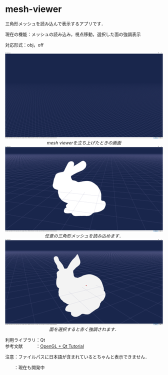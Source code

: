 # mesh-viewer
三角形メッシュを読み込んで表示するアプリです．

現在の機能：メッシュの読み込み，視点移動，選択した面の強調表示

対応形式：obj，off

<p align="center">
  <img src="image/meshViewer3.png" width="800">
  <br>
  <em>mesh viewerを立ち上げたときの画面</em>
  <img src="image/meshViewer2.png" width="800">
  <br>
  <em>任意の三角形メッシュを読み込めます．</em>
  <img src="image/meshViewer.png" width="800">
  <br>
  <em>面を選択すると赤く強調されます．</em>
</p>

利用ライブラリ：Qt  
参考文献　　　：[OpenGL + Qt Tutorial](ghorwin.github.io/openglwithqt-tutorial)

<p>注意：ファイルパスに日本語が含まれているとちゃんと表示できません．</p>
　　：現在も開発中

